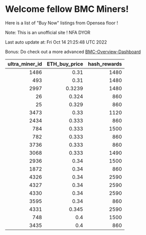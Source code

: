# Welcome fellow BMC Miners!
Here is a list of "Buy Now" listings from Opensea floor !

Note: This is an unofficial site ! NFA DYOR

Last auto update at: Fri Oct 14 21:25:48 UTC 2022

Bonus: Do check out a more advanced [BMC-Overview-Dashboard](https://dune.com/defifunk/BMC-Overview-Dashboard)


|   ultra_miner_id |   ETH_buy_price |   hash_rewards |
|-----------------:|----------------:|---------------:|
|             1486 |          0.31   |           1480 |
|              493 |          0.31   |           1480 |
|             2997 |          0.3239 |           1480 |
|               26 |          0.324  |            860 |
|               25 |          0.329  |            860 |
|             3473 |          0.33   |           1120 |
|             2434 |          0.333  |            860 |
|              784 |          0.333  |           1500 |
|              782 |          0.333  |            860 |
|             3736 |          0.333  |            860 |
|             3068 |          0.333  |           1490 |
|             2936 |          0.34   |           1500 |
|             1872 |          0.34   |            860 |
|             4326 |          0.34   |           2590 |
|             4327 |          0.34   |           2590 |
|             4330 |          0.34   |           2590 |
|             3595 |          0.34   |            860 |
|             4331 |          0.345  |           2590 |
|              748 |          0.4    |           1500 |
|             3435 |          0.4    |            860 |